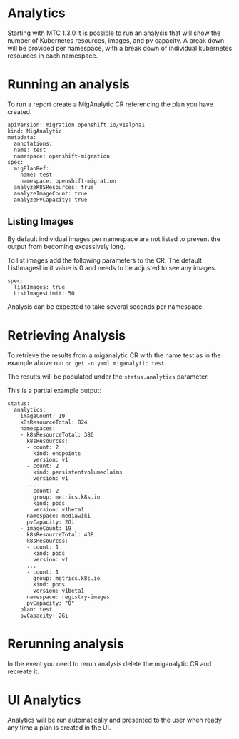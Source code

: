 # Analytics
Starting with MTC 1.3.0 it is possible to run an analysis that will show the number of Kubernetes resources, images, and pv capacity. A break down will be provided per namespace, with a break down of individual kubernetes resources in each namespace.

# Running an analysis
To run a report create a MigAnalytic CR referencing the plan you have created.
```
apiVersion: migration.openshift.io/v1alpha1
kind: MigAnalytic
metadata:
  annotations:
  name: test
  namespace: openshift-migration
spec:
  migPlanRef:
    name: test
    namespace: openshift-migration
  analyzeK8SResources: true
  analyzeImageCount: true
  analyzePVCapacity: true
```

## Listing Images
By default individual images per namespace are not listed to prevent the output from becoming excessively long.

To list images add the following parameters to the CR. The default ListImagesLimit value is 0 and needs to be adjusted to see any images.
```
spec:
  listImages: true
  ListImagesLimit: 50
```


Analysis can be expected to take several seconds per namespace.

# Retrieving Analysis
To retrieve the results from a miganalytic CR with the name test as in the example above run `oc get -o yaml miganalytic test`.

The results will be populated under the `status.analytics` parameter.

This is a partial example output:
```
status:
  analytics:
    imageCount: 19
    k8sResourceTotal: 824
    namespaces:
    - k8sResourceTotal: 386
      k8sResources:
      - count: 2
        kind: endpoints
        version: v1
      - count: 2
        kind: persistentvolumeclaims
        version: v1
      ...
      - count: 2
        group: metrics.k8s.io
        kind: pods
        version: v1beta1
      namespace: mediawiki
      pvCapacity: 2Gi
    - imageCount: 19
      k8sResourceTotal: 438
      k8sResources:
      - count: 1
        kind: pods
        version: v1
      ...
      - count: 1
        group: metrics.k8s.io
        kind: pods
        version: v1beta1
      namespace: registry-images
      pvCapacity: "0"
    plan: test
    pvCapacity: 2Gi
```

# Rerunning analysis
In the event you need to rerun analysis delete the miganalytic CR and recreate it.

# UI Analytics
Analytics will be run automatically and presented to the user when ready any time a plan is created in the UI.
